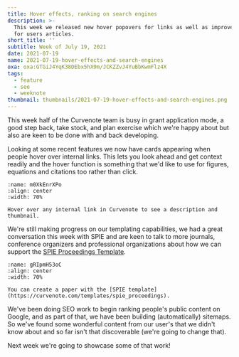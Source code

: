 ```yaml
---
title: Hover effects, ranking on search engines
description: >-
  This week we released new hover popovers for links as well as improved the SEO
  for users articles.
short_title: ''
subtitle: Week of July 19, 2021
date: 2021-07-19
name: 2021-07-19-hover-effects-and-search-engines
oxa: oxa:GTGiJ4YqK38DEbx5hX9m/JCKZZvJ4YuBbKwmFlz4X
tags:
  - feature
  - seo
  - weeknote
thumbnail: thumbnails/2021-07-19-hover-effects-and-search-engines.png
---
```


This week half of the Curvenote team is busy in grant application mode, a good step back, take stock, and plan exercise which we're happy about but also are keen to be done with and back developing.

Looking at some recent features we now have cards appearing when people hover over internal links. This lets you look ahead and get context readily and the hover function is something that we'd like to use for figures, equations and citations too rather than click.

```{figure} images/GTGiJ4YqK38DEbx5hX9m-6mU7i2wM4OngfzuXJ74W-v1.mp4
:name: m0XkEnrXPo
:align: center
:width: 70%

Hover over any internal link in Curvenote to see a description and thumbnail.
```

We're still making progress on our templating capabilities, we had a great conversation this week with SPIE and are keen to talk to more journals, conference organizers and professional organizations about how we can support the [SPIE Proceedings Template](https://curvenote.com/templates/spie_proceedings).

```{figure} images/GTGiJ4YqK38DEbx5hX9m-Tz8dFDynXsmfoEcsCjzW-v1.png
:name: gRIpmH53oC
:align: center
:width: 70%

You can create a paper with the [SPIE template](https://curvenote.com/templates/spie_proceedings).
```

We've been doing SEO work to begin ranking people's public content on Google, and as part of that, we have been building (automatically) sitemaps. So we've found some wonderful content from our user's that we didn't know about and so far isn't that discoverable (we're going to change that).

Next week we're going to showcase some of that work!
